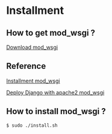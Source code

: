 # Installment

## How to get mod_wsgi ?

[Download mod_wsgi](https://github.com/GrahamDumpleton/mod_wsgi/releases)

## Reference

[Installment mod_wsgi](https://modwsgi.readthedocs.io/en/develop/user-guides/quick-installation-guide.html)

[Deploy Django with apache2 mod_wsgi](https://docs.djangoproject.com/en/2.0/howto/deployment/wsgi/modwsgi/#basic-configuration)

## How to install mod_wsgi ?

```
$ sudo ./install.sh
```
